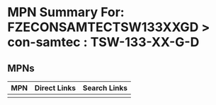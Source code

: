 



# MPN Summary For: FZECONSAMTECTSW133XXGD > con-samtec : TSW-133-XX-G-D

## MPNs
  

|MPN|Direct Links|Search Links|
| :--- | :--- | :--- |
||||
